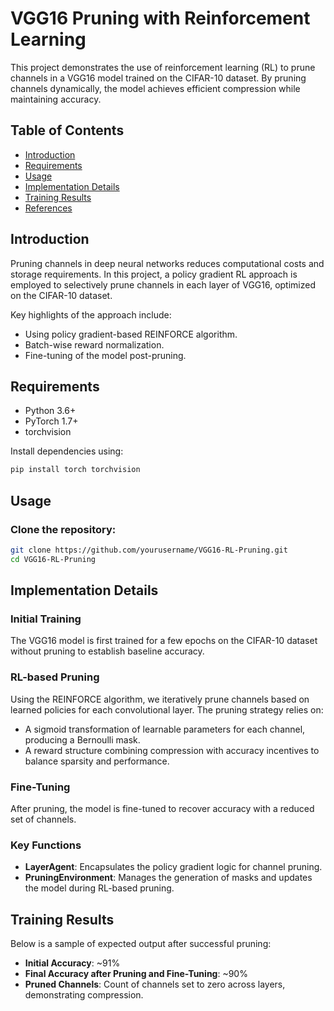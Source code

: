 # VGG16 Pruning with Reinforcement Learning

This project demonstrates the use of reinforcement learning (RL) to prune channels in a VGG16 model trained on the CIFAR-10 dataset. By pruning channels dynamically, the model achieves efficient compression while maintaining accuracy.

## Table of Contents

- [Introduction](#introduction)
- [Requirements](#requirements)
- [Usage](#usage)
- [Implementation Details](#implementation-details)
- [Training Results](#training-results)
- [References](#references)

## Introduction

Pruning channels in deep neural networks reduces computational costs and storage requirements. In this project, a policy gradient RL approach is employed to selectively prune channels in each layer of VGG16, optimized on the CIFAR-10 dataset.

Key highlights of the approach include:
- Using policy gradient-based REINFORCE algorithm.
- Batch-wise reward normalization.
- Fine-tuning of the model post-pruning.

## Requirements

- Python 3.6+
- PyTorch 1.7+
- torchvision

Install dependencies using:
```bash
pip install torch torchvision
```

## Usage

### Clone the repository:

```bash
git clone https://github.com/yourusername/VGG16-RL-Pruning.git
cd VGG16-RL-Pruning
```

## Implementation Details

### Initial Training

The VGG16 model is first trained for a few epochs on the CIFAR-10 dataset without pruning to establish baseline accuracy.

### RL-based Pruning

Using the REINFORCE algorithm, we iteratively prune channels based on learned policies for each convolutional layer. The pruning strategy relies on:
- A sigmoid transformation of learnable parameters for each channel, producing a Bernoulli mask.
- A reward structure combining compression with accuracy incentives to balance sparsity and performance.

### Fine-Tuning

After pruning, the model is fine-tuned to recover accuracy with a reduced set of channels.

### Key Functions

- **LayerAgent**: Encapsulates the policy gradient logic for channel pruning.
- **PruningEnvironment**: Manages the generation of masks and updates the model during RL-based pruning.

## Training Results

Below is a sample of expected output after successful pruning:

- **Initial Accuracy**: ~91%
- **Final Accuracy after Pruning and Fine-Tuning**: ~90%
- **Pruned Channels**: Count of channels set to zero across layers, demonstrating compression.

